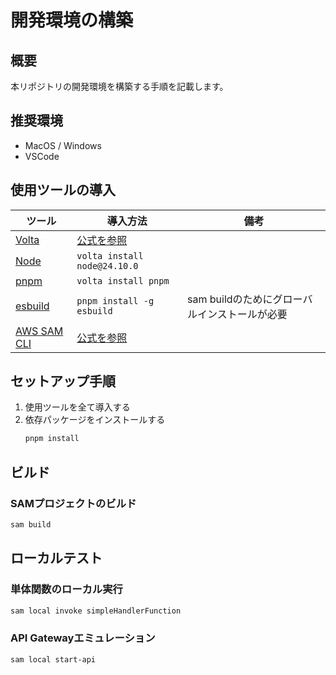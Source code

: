 # 開発環境の構築

## 概要

本リポジトリの開発環境を構築する手順を記載します。

## 推奨環境

- MacOS / Windows
- VSCode

## 使用ツールの導入

| ツール                                                                                                               | 導入方法                                                                                                                | 備考                                          |
| -------------------------------------------------------------------------------------------------------------------- | ----------------------------------------------------------------------------------------------------------------------- | --------------------------------------------- |
| [Volta](https://volta.sh/)                                                                                           | [公式を参照](https://docs.volta.sh/guide/getting-started)                                                               |                                               |
| [Node](https://nodejs.org/ja)                                                                                        | `volta install node@24.10.0`                                                                                            |                                               |
| [pnpm](https://pnpm.io/ja/)                                                                                          | `volta install pnpm`                                                                                                    |                                               |
| [esbuild](https://esbuild.github.io/)                                                                                | `pnpm install -g esbuild`                                                                                               | sam buildのためにグローバルインストールが必要 |
| [AWS SAM CLI](https://docs.aws.amazon.com/ja_jp/serverless-application-model/latest/developerguide/what-is-sam.html) | [公式を参照](https://docs.aws.amazon.com/ja_jp/serverless-application-model/latest/developerguide/install-sam-cli.html) |                                               |

## セットアップ手順

1. 使用ツールを全て導入する
2. 依存パッケージをインストールする
   ```sh
   pnpm install
   ```

## ビルド

### SAMプロジェクトのビルド

```sh
sam build
```

## ローカルテスト

### 単体関数のローカル実行

```sh
sam local invoke simpleHandlerFunction
```

### API Gatewayエミュレーション

```sh
sam local start-api
```
